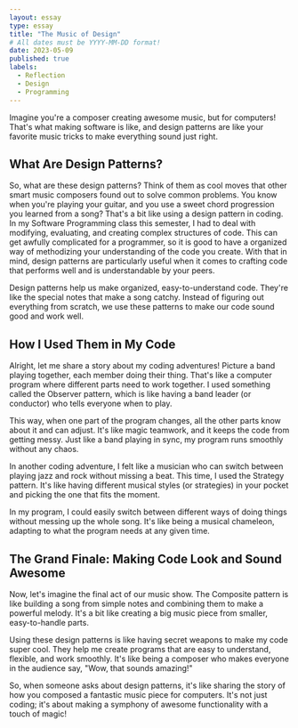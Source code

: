 ```yaml
---
layout: essay
type: essay
title: "The Music of Design"
# All dates must be YYYY-MM-DD format!
date: 2023-05-09
published: true
labels:
  - Reflection
  - Design
  - Programming
---
```


Imagine you're a composer creating awesome music, but for computers! That's what making software is like, and design patterns are like your favorite music tricks to make everything sound just right.

## What Are Design Patterns?

So, what are these design patterns? Think of them as cool moves that other smart music composers found out to solve common problems. You know when you're playing your guitar, and you use a sweet chord progression you learned from a song? That's a bit like using a design pattern in coding. In my Software Programming class this semester, I had to deal with modifying, evaluating, and creating complex structures of code. This can get awfully complicated for a programmer, so it is good to have a organized way of methodizing your understanding of the code you create. With that in mind, design patterns are particularly useful when it comes to crafting code that performs well and is understandable by your peers.

Design patterns help us make organized, easy-to-understand code. They're like the special notes that make a song catchy. Instead of figuring out everything from scratch, we use these patterns to make our code sound good and work well.

## How I Used Them in My Code

Alright, let me share a story about my coding adventures! Picture a band playing together, each member doing their thing. That's like a computer program where different parts need to work together. I used something called the Observer pattern, which is like having a band leader (or conductor) who tells everyone when to play.

This way, when one part of the program changes, all the other parts know about it and can adjust. It's like magic teamwork, and it keeps the code from getting messy. Just like a band playing in sync, my program runs smoothly without any chaos.

In another coding adventure, I felt like a musician who can switch between playing jazz and rock without missing a beat. This time, I used the Strategy pattern. It's like having different musical styles (or strategies) in your pocket and picking the one that fits the moment.

In my program, I could easily switch between different ways of doing things without messing up the whole song. It's like being a musical chameleon, adapting to what the program needs at any given time.

## The Grand Finale: Making Code Look and Sound Awesome

Now, let's imagine the final act of our music show. The Composite pattern is like building a song from simple notes and combining them to make a powerful melody. It's a bit like creating a big music piece from smaller, easy-to-handle parts.

Using these design patterns is like having secret weapons to make my code super cool. They help me create programs that are easy to understand, flexible, and work smoothly. It's like being a composer who makes everyone in the audience say, "Wow, that sounds amazing!"

So, when someone asks about design patterns, it's like sharing the story of how you composed a fantastic music piece for computers. It's not just coding; it's about making a symphony of awesome functionality with a touch of magic!
